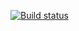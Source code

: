 [![Build status](https://ci.appveyor.com/api/projects/status/ii0fjqyotp395gh8?svg=true)](https://ci.appveyor.com/project/anastasiyanovaya/appveyor)